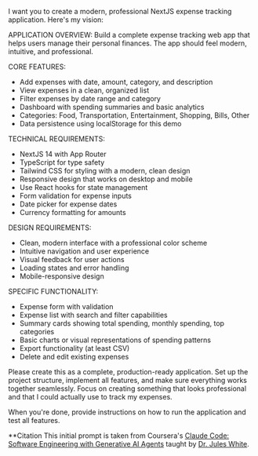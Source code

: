 I want you to create a modern, professional NextJS expense tracking application. Here's my vision:

APPLICATION OVERVIEW:
Build a complete expense tracking web app that helps users manage their personal finances. The app should feel modern, intuitive, and professional.

CORE FEATURES:
- Add expenses with date, amount, category, and description
- View expenses in a clean, organized list
- Filter expenses by date range and category
- Dashboard with spending summaries and basic analytics
- Categories: Food, Transportation, Entertainment, Shopping, Bills, Other
- Data persistence using localStorage for this demo

TECHNICAL REQUIREMENTS:
- NextJS 14 with App Router
- TypeScript for type safety
- Tailwind CSS for styling with a modern, clean design
- Responsive design that works on desktop and mobile
- Use React hooks for state management
- Form validation for expense inputs
- Date picker for expense dates
- Currency formatting for amounts

DESIGN REQUIREMENTS:
- Clean, modern interface with a professional color scheme
- Intuitive navigation and user experience
- Visual feedback for user actions
- Loading states and error handling
- Mobile-responsive design

SPECIFIC FUNCTIONALITY:
- Expense form with validation
- Expense list with search and filter capabilities
- Summary cards showing total spending, monthly spending, top categories
- Basic charts or visual representations of spending patterns
- Export functionality (at least CSV)
- Delete and edit existing expenses

Please create this as a complete, production-ready application. Set up the project structure, implement all features, and make sure everything works together seamlessly. Focus on creating something that looks professional and that I could actually use to track my expenses.

When you're done, provide instructions on how to run the application and test all features.

**Citation
This initial prompt is taken from Coursera's [Claude Code: Software Engineering with Generative AI Agents](https://www.coursera.org/learn/claude-code/supplement/kSPiN/exercise-getting-started-with-claude-code-building-your-first-application) taught by [Dr. Jules White](https://www.coursera.org/instructor/juleswhite).